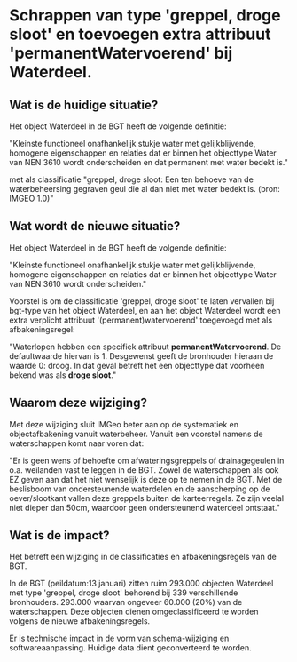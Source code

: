 # Schrappen van type 'greppel, droge sloot' en toevoegen extra attribuut 'permanentWatervoerend' bij Waterdeel.

## Wat is de huidige situatie?

Het object Waterdeel in de BGT heeft de volgende definitie: 

"Kleinste functioneel onafhankelijk stukje water met gelijkblijvende, homogene eigenschappen en relaties dat er binnen het objecttype Water van NEN 3610 wordt onderscheiden en dat permanent met water bedekt is."

met als classificatie
"greppel, droge sloot: Een ten behoeve van de waterbeheersing gegraven geul die al dan niet met water bedekt is. (bron: IMGEO 1.0)" 

## Wat wordt de nieuwe situatie?

Het object Waterdeel in de BGT heeft de volgende definitie: 

"Kleinste functioneel onafhankelijk stukje water met gelijkblijvende, homogene eigenschappen en relaties dat er binnen het objecttype Water van NEN 3610 wordt onderscheiden." 

Voorstel is om de classificatie 'greppel, droge sloot' te laten vervallen bij bgt-type van het object Waterdeel, en aan het object Waterdeel wordt een extra verplicht attribuut '(permanent)watervoerend' toegevoegd met als afbakeningsregel:

"Waterlopen hebben een specifiek attribuut __permanentWatervoerend__. De defaultwaarde hiervan is 1. Desgewenst geeft de bronhouder hieraan de waarde 0: droog. In dat geval betreft het een objecttype dat voorheen bekend was als __droge sloot__."

## Waarom deze wijziging?

Met deze wijziging sluit IMGeo beter aan op de systematiek en objectafbakening vanuit waterbeheer. Vanuit een voorstel namens de waterschappen komt naar voren dat:

"Er is geen wens of behoefte om afwateringsgreppels of drainagegeulen in o.a. weilanden vast te leggen in de BGT. Zowel de waterschappen als ook EZ geven aan dat het niet wenselijk is deze op te nemen in de BGT. Met de beslisboom van ondersteunende waterdelen en de aanscherping op de oever/slootkant vallen deze greppels buiten de karteerregels. Ze zijn veelal niet dieper dan 50cm, waardoor geen ondersteunend waterdeel ontstaat."

## Wat is de impact?

Het betreft een wijziging in de classificaties en afbakeningsregels van de BGT.

In de BGT (peildatum:13 januari) zitten ruim 293.000 objecten Waterdeel met type 'greppel, droge sloot' behorend bij 339 verschillende bronhouders. 
293.000  waarvan ongeveer 60.000  (20%) van de waterschappen. Deze objecten dienen omgeclassificeerd te worden volgens de nieuwe afbakeningsregels.

Er is technische impact in de vorm van schema-wijziging en softwareaanpassing. Huidige data dient geconverteerd te worden.

